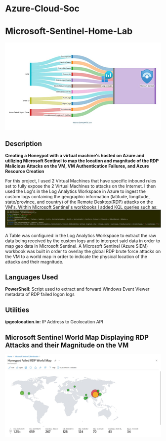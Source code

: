 # Azure-Cloud-Soc

# Microsoft-Sentinel-Home-Lab

![Microsoft Sentinel Data Flow](https://github.com/JordanBuring/Files/blob/main/MicrosoftSentinelFlowChart.jpg)

## Description 

**Creating a Honeypot with a virtual machine's hosted on Azure and utilizing Microsoft Sentinel to map the location and magnitude of the RDP Malicious Attacks on the VM, VM Authentication Failures, and Azure Resource Creation**

For this project, I used 2 Virtual Machines that have specific inbound rules set to fully expose the 2 Virtual Machines to attacks on the Internet. I then used the Log's in the Log Analytics Workspace in Azure to ingest the custom logs containing the geographic information (latitude, longitude, state/province, and country) of the Remote Desktop(RDP) attacks on the VM's. Within Microsoft Sentinel's workbooks I added KQL queries such as:
![KQLQuery](https://github.com/JordanBuring/Files/blob/main/KQLquery1.jpg)



A Table was configured in the Log Analytics Workspace to extract the raw data being received by the custom logs and to interpret said data in order to map geo data in Microsoft Sentinel. A Microsoft Sentinel (Azure SIEM) workbook was built in order to overlay the global RDP brute force attacks on the VM to a world map in order to indicate the physical location of the attacks and their magnitude.

## Languages Used

**PowerShell:** Script used to extract and forward Windows Event Viewer metadata of RDP failed logon logs

## Utilities

**ipgeolocation.io:** IP Address to Geolocation API




## Microsoft Sentinel World Map Displaying RDP Attacks and their Magnitude on the VM

![World Map of RDP Attacks on VM](https://github.com/AaronRMartinez/Microsoft-Sentinel-Home-Lab/blob/main/Microsoft_Sentinel_World_Map_RDP_Attacks.jpg)
